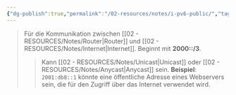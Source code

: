 ```yaml
---
{"dg-publish":true,"permalink":"/02-resources/notes/i-pv6-public/","tags":["informatik/netzwerk/ip/ipv6"],"noteIcon":"","updated":"2025-09-10T16:35:22.556+02:00"}
---
```


>Für die Kommunikation zwischen [[02 - RESOURCES/Notes/Router\|Router]] und [[02 - RESOURCES/Notes/Internet\|Internet]]. Beginnt mit **2000::/3**.
>> Kann [[02 - RESOURCES/Notes/Unicast\|Unicast]] oder [[02 - RESOURCES/Notes/Anycast\|Anycast]] sein. **Beispiel**: `2001:db8::1` könnte eine öffentliche Adresse eines Webservers sein, die für den Zugriff über das Internet verwendet wird.
